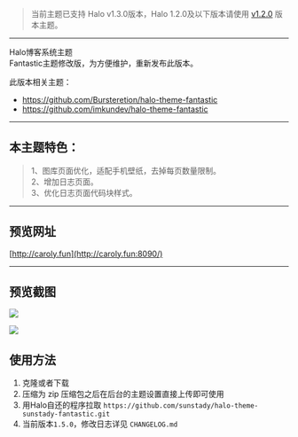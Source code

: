 > 当前主题已支持 Halo v1.3.0版本，Halo 1.2.0及以下版本请使用 [v1.2.0](https://github.com/jinqilin721/halo-theme-xinac-fantastic/tree/v1.2.0) 版本主题。

---

Halo博客系统主题<br>
Fantastic主题修改版，为方便维护，重新发布此版本。<br>

此版本相关主题：
- https://github.com/Bursteretion/halo-theme-fantastic
- https://github.com/imkundev/halo-theme-fantastic

---

<h2>本主题特色：</h2>

> 1、图库页面优化，适配手机壁纸，去掉每页数量限制。     
> 2、增加日志页面。     
> 3、优化日志页面代码块样式。


---

## 预览网址
[http://caroly.fun](http://caroly.fun:8090/) 

---

## 预览截图

![](http://caroly.site/caroly_img/caroly_github_1.png)

![](http://caroly.site/caroly_img/caroly_github_2.png)


## 使用方法

1. 克隆或者下载
2. 压缩为 zip 压缩包之后在后台的主题设置直接上传即可使用
3. 用Halo自还的程序拉取 `https://github.com/sunstady/halo-theme-sunstady-fantastic.git`
4. 当前版本`1.5.0`，修改日志详见 `CHANGELOG.md`
